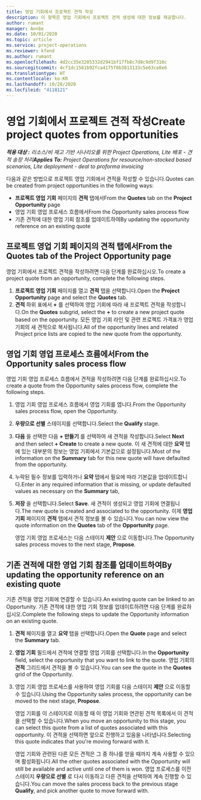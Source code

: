 ```yaml
---
title: 영업 기회에서 프로젝트 견적 작성
description: 이 항목은 영업 기회에서 프로젝트 견적 생성에 대한 정보를 제공합니다.
author: rumant
manager: Annbe
ms.date: 10/01/2020
ms.topic: article
ms.service: project-operations
ms.reviewer: kfend
ms.author: rumant
ms.openlocfilehash: 4d2cc35e3205332d2941bf17fb8c7d8c9d9f310c
ms.sourcegitcommit: 4cf1dc1561b92fca4175f0b3813133c5e63ce8e6
ms.translationtype: HT
ms.contentlocale: ko-KR
ms.lasthandoff: 10/28/2020
ms.locfileid: "4118121"
---
```

# <a name="create-project-quotes-from-opportunities"></a><span data-ttu-id="6a797-103">영업 기회에서 프로젝트 견적 작성</span><span class="sxs-lookup"><span data-stu-id="6a797-103">Create project quotes from opportunities</span></span>

<span data-ttu-id="6a797-104">_**적용 대상 :** 리소스/비 재고 기반 시나리오를 위한 Project Operations, Lite 배포 - 견적 송장 처리_</span><span class="sxs-lookup"><span data-stu-id="6a797-104">_**Applies To:** Project Operations for resource/non-stocked based scenarios, Lite deployment - deal to proforma invoicing_</span></span>

<span data-ttu-id="6a797-105">다음과 같은 방법으로 프로젝트 영업 기회에서 견적을 작성할 수 있습니다.</span><span class="sxs-lookup"><span data-stu-id="6a797-105">Quotes can be created from project opportunities in the following ways:</span></span>

- <span data-ttu-id="6a797-106">**프로젝트 영업 기회** 페이지의 **견적** 탭에서</span><span class="sxs-lookup"><span data-stu-id="6a797-106">From the **Quotes** tab on the **Project Opportunity** page</span></span>
- <span data-ttu-id="6a797-107">영업 기회 영업 프로세스 흐름에서</span><span class="sxs-lookup"><span data-stu-id="6a797-107">From the Opportunity sales process flow</span></span>
- <span data-ttu-id="6a797-108">기존 견적에 대한 영업 기회 참조를 업데이트하여</span><span class="sxs-lookup"><span data-stu-id="6a797-108">By updating the opportunity reference on an existing quote</span></span>

## <a name="from-the-quotes-tab-of-the-project-opportunity-page"></a><span data-ttu-id="6a797-109">프로젝트 영업 기회 페이지의 견적 탭에서</span><span class="sxs-lookup"><span data-stu-id="6a797-109">From the Quotes tab of the Project Opportunity page</span></span>

<span data-ttu-id="6a797-110">영업 기회에서 프로젝트 견적을 작성하려면 다음 단계를 완료하십시오.</span><span class="sxs-lookup"><span data-stu-id="6a797-110">To create a project quote from an opportunity, complete the following steps.</span></span>

1. <span data-ttu-id="6a797-111">**프로젝트 영업 기회** 페이지를 열고 **견적** 탭을 선택합니다.</span><span class="sxs-lookup"><span data-stu-id="6a797-111">Open the **Project Opportunity** page and select the **Quotes** tab.</span></span> 
2. <span data-ttu-id="6a797-112">**견적** 하위 표에서 **+** 를 선택하여 영업 기회에 따라 새 프로젝트 견적을 작성합니다.</span><span class="sxs-lookup"><span data-stu-id="6a797-112">On the **Quotes** subgrid, select the **+** to create a new project quote based on the opportunity.</span></span> <span data-ttu-id="6a797-113">모든 영업 기회 라인 및 관련 프로젝트 가격표가 영업 기회의 새 견적으로 복사됩니다.</span><span class="sxs-lookup"><span data-stu-id="6a797-113">All of the opportunity lines and related Project price lists are copied to the new quote from the opportunity.</span></span>

## <a name="from-the-opportunity-sales-process-flow"></a><span data-ttu-id="6a797-114">영업 기회 영업 프로세스 흐름에서</span><span class="sxs-lookup"><span data-stu-id="6a797-114">From the Opportunity sales process flow</span></span>

<span data-ttu-id="6a797-115">영업 기회 영업 프로세스 흐름에서 견적을 작성하려면 다음 단계를 완료하십시오.</span><span class="sxs-lookup"><span data-stu-id="6a797-115">To create a quote from the Opportunity sales process flow, complete the following steps.</span></span>

1. <span data-ttu-id="6a797-116">영업 기회 영업 프로세스 흐름에서 영업 기회를 엽니다.</span><span class="sxs-lookup"><span data-stu-id="6a797-116">From the Opportunity sales process flow, open the Opportunity.</span></span>
2. <span data-ttu-id="6a797-117">**우량으로 선별** 스테이지를 선택합니다.</span><span class="sxs-lookup"><span data-stu-id="6a797-117">Select the **Qualify** stage.</span></span> 
3. <span data-ttu-id="6a797-118">**다음** 을 선택한 다음 **+ 만들기** 를 선택하여 새 견적을 작성합니다.</span><span class="sxs-lookup"><span data-stu-id="6a797-118">Select **Next** and then select **+ Create** to create a new quote.</span></span> <span data-ttu-id="6a797-119">이 새 견적에 대한 **요약** 탭에 있는 대부분의 정보는 영업 기회에서 기본값으로 설정됩니다.</span><span class="sxs-lookup"><span data-stu-id="6a797-119">Most of the information on the **Summary** tab for this new quote will have defaulted from the opportunity.</span></span> 
4. <span data-ttu-id="6a797-120">누락된 필수 정보를 입력하거나 **요약** 탭에서 필요에 따라 기본값을 업데이트합니다.</span><span class="sxs-lookup"><span data-stu-id="6a797-120">Enter in any required information that is missing, or update defaulted values as necessary on the **Summary** tab,</span></span>
5. <span data-ttu-id="6a797-121">**저장** 을 선택합니다.</span><span class="sxs-lookup"><span data-stu-id="6a797-121">Select **Save**.</span></span> <span data-ttu-id="6a797-122">새 견적이 생성되고 영업 기회에 연결됩니다.</span><span class="sxs-lookup"><span data-stu-id="6a797-122">The new quote is created and associated to the opportunity.</span></span> <span data-ttu-id="6a797-123">이제 **영업 기회** 페이지의 **견적** 탭에서 견적 정보를 볼 수 있습니다.</span><span class="sxs-lookup"><span data-stu-id="6a797-123">You can now view the quote information on the **Quotes** tab of the **Opportunity** page.</span></span> 

   <span data-ttu-id="6a797-124">영업 기회 영업 프로세스는 다음 스테이지 **제안** 으로 이동합니다.</span><span class="sxs-lookup"><span data-stu-id="6a797-124">The Opportunity sales process moves to the next stage, **Propose**.</span></span>


## <a name="by-updating-the-opportunity-reference-on-an-existing-quote"></a><span data-ttu-id="6a797-125">기존 견적에 대한 영업 기회 참조를 업데이트하여</span><span class="sxs-lookup"><span data-stu-id="6a797-125">By updating the opportunity reference on an existing quote</span></span>

<span data-ttu-id="6a797-126">기존 견적을 영업 기회에 연결할 수 있습니다.</span><span class="sxs-lookup"><span data-stu-id="6a797-126">An existing quote can be linked to an Opportunity.</span></span> <span data-ttu-id="6a797-127">기존 견적에 대한 영업 기회 정보를 업데이트하려면 다음 단계를 완료하십시오.</span><span class="sxs-lookup"><span data-stu-id="6a797-127">Complete the following steps to update the Opportunity information on an existing quote.</span></span>

1. <span data-ttu-id="6a797-128">**견적** 페이지를 열고 **요약** 탭을 선택합니다.</span><span class="sxs-lookup"><span data-stu-id="6a797-128">Open the **Quote** page and select the **Summary** tab.</span></span>
2. <span data-ttu-id="6a797-129">**영업 기회** 필드에서 견적에 연결할 영업 기회를 선택합니다.</span><span class="sxs-lookup"><span data-stu-id="6a797-129">In the **Opportunity** field, select the opportunity that you want to link to the quote.</span></span> <span data-ttu-id="6a797-130">영업 기회의 **견적** 그리드에서 견적을 볼 수 있습니다.</span><span class="sxs-lookup"><span data-stu-id="6a797-130">You can see the quote in the **Quotes** grid of the Opportunity.</span></span> 
3. <span data-ttu-id="6a797-131">영업 기회 영업 프로세스를 사용하여 영업 기회를 다음 스테이지 **제안** 으로 이동할 수 있습니다.</span><span class="sxs-lookup"><span data-stu-id="6a797-131">Using the Opportunity sales process, the opportunity can be moved to the next stage, **Propose**.</span></span> 

   <span data-ttu-id="6a797-132">영업 기회를 이 스테이지로 이동할 때 이 영업 기회와 연관된 견적 목록에서 이 견적을 선택할 수 있습니다.</span><span class="sxs-lookup"><span data-stu-id="6a797-132">When you move an opportunity to this stage, you can select this quote from a list of quotes associated with this opportunity.</span></span> <span data-ttu-id="6a797-133">이 견적을 선택하면 앞으로 진행하고 있음을 나타냅니다.</span><span class="sxs-lookup"><span data-stu-id="6a797-133">Selecting this quote indicates that you're moving forward with it.</span></span>

   <span data-ttu-id="6a797-134">영업 기회와 관련된 다른 모든 견적은 그 중 하나를 얻을 때까지 계속 사용할 수 있으며 활성화됩니다.</span><span class="sxs-lookup"><span data-stu-id="6a797-134">All the other quotes associated with the Opportunity will still be available and active until one of them is won.</span></span> <span data-ttu-id="6a797-135">영업 프로세스를 이전 스테이지 **우량으로 선별** 로 다시 이동하고 다른 견적을 선택하여 계속 진행할 수 있습니다.</span><span class="sxs-lookup"><span data-stu-id="6a797-135">You can move the sales process back to the previous stage **Qualify**, and pick another quote to move forward with.</span></span>

